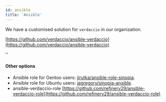 ```yaml
---
id: ansible
title: 'Ansible'
---
```


We have a customised solution for `verdaccio` in our organization.

[https://github.com/verdaccio/ansible-verdaccio](https://github.com/verdaccio/ansible-verdaccio)

<div id="codefund">''</div>

#### Other options

- Ansible role for Gentoo users: [jirutka/ansible-role-sinopia](https://github.com/jirutka/ansible-role-sinopia).
- Ansible role for Ubuntu users: [jagregory/sinopia-ansible](https://github.com/jagregory/sinopia-ansible).
- ansible-verdaccio-role [https://github.com/refinery29/ansible-verdaccio-role](https://github.com/refinery29/ansible-verdaccio-role)
